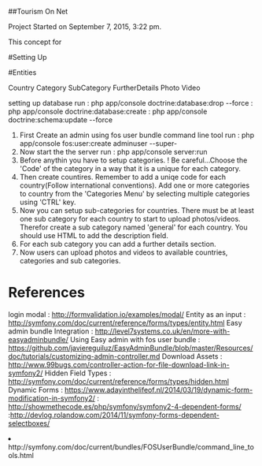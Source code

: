 ##Tourism On Net

Project Started on September 7, 2015, 3:22 pm.

This concept for 

#Setting Up

#Entities


Country
Category
SubCategory
FurtherDetails
Photo
Video

setting up database
run : php app/console doctrine:database:drop --force
    : php app/console doctrine:database:create
    : php app/console doctrine:schema:update --force

1. First Create an admin using fos user bundle command line tool 
    run : php app/console fos:user:create adminuser --super-
2. Now start the the server
    run : php app/console server:run
3. Before anythin you have to setup categories. ! Be careful...Choose the 'Code' of the category in a way that it is a unique for each category.
4. Then create countires. Remember to add a uniqe code for each country(Follow international conventions). Add one or more categories to country from the 'Categories Menu' by selecting multiple categories using 'CTRL' key.
5. Now you can setup sub-categories for countries. There must be at least one sub category for each country to start to upload photos/videos. Therefor create a sub category named 'general' for each country.
You should use HTML to add the description field.
6. For each sub category you can add a further details section.
7. Now users can upload photos and videos to available countries, categories and sub categories.


References
==========

login modal : http://formvalidation.io/examples/modal/
Entity as an input : http://symfony.com/doc/current/reference/forms/types/entity.html
Easy admin bundle Integration : http://level7systems.co.uk/en/more-with-easyadminbundle/
Using Easy admin with fos user bundle : https://github.com/javiereguiluz/EasyAdminBundle/blob/master/Resources/doc/tutorials/customizing-admin-controller.md
Download Assets : http://www.99bugs.com/controller-action-for-file-download-link-in-symfony2/
Hidden Field Types : http://symfony.com/doc/current/reference/forms/types/hidden.html
Dynamic Forms : https://www.adayinthelifeof.nl/2014/03/19/dynamic-form-modification-in-symfony2/
               : http://showmethecode.es/php/symfony/symfony2-4-dependent-forms/
               :http://devlog.rolandow.com/2014/11/symfony-forms-dependent-selectboxes/


<li>http://symfony.com/doc/current/bundles/FOSUserBundle/command_line_tools.html</li>